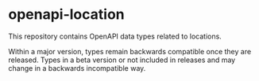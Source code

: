 # openapi-location

This repository contains OpenAPI data types related to locations.

Within a major version, types remain backwards compatible once they are released.
Types in a beta version or not included in releases and may change in a backwards incompatible way.
